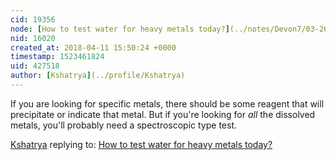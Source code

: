 ```yaml
---
cid: 19356
node: [How to test water for heavy metals today?](../notes/Devon7/03-26-2018/how-to-test-water-for-heavy-metals-today)
nid: 16020
created_at: 2018-04-11 15:50:24 +0000
timestamp: 1523461824
uid: 427518
author: [Kshatrya](../profile/Kshatrya)
---
```


If you are looking for specific metals, there should be some reagent that will precipitate or indicate that metal. But if you're looking for *all* the dissolved metals, you'll probably need a spectroscopic type test. 

[Kshatrya](../profile/Kshatrya) replying to: [How to test water for heavy metals today?](../notes/Devon7/03-26-2018/how-to-test-water-for-heavy-metals-today)

